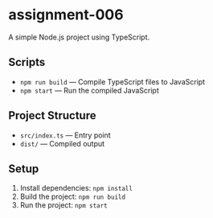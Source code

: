 
 
 # assignment-006

A simple Node.js project using TypeScript.

## Scripts
- `npm run build` — Compile TypeScript files to JavaScript 
- `npm start` — Run the compiled JavaScript

## Project Structure
- `src/index.ts` — Entry point
- `dist/` — Compiled output

## Setup
1. Install dependencies: `npm install`
2. Build the project: `npm run build`
3. Run the project: `npm start`
